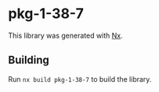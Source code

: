 # pkg-1-38-7

This library was generated with [Nx](https://nx.dev).

## Building

Run `nx build pkg-1-38-7` to build the library.
